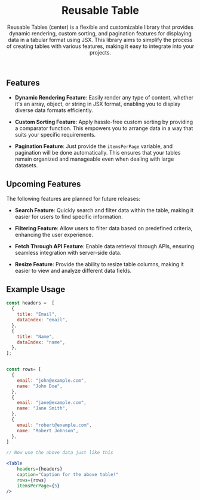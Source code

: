

<div align="center">
    <h1 align="center">Reusable Table</h1>
    <p align="center">
	Reusable Tables (center) is a flexible and customizable library that provides dynamic rendering, custom sorting, and pagination features for displaying data in a tabular format using JSX. This library aims to simplify the process of creating tables with various features, making it easy to integrate into your projects.
    </p>
    <br/>
  
</div>



## Features

- **Dynamic Rendering Feature**: Easily render any type of content, whether it's an array, object, or string in JSX format, enabling you to display diverse data formats efficiently.

- **Custom Sorting Feature**: Apply hassle-free custom sorting by providing a comparator function. This empowers you to arrange data in a way that suits your specific requirements.

- **Pagination Feature**: Just provide the `itemsPerPage` variable, and pagination will be done automatically. This ensures that your tables remain organized and manageable even when dealing with large datasets.

## Upcoming Features

The following features are planned for future releases:

- **Search Feature**: Quickly search and filter data within the table, making it easier for users to find specific information.

- **Filtering Feature**: Allow users to filter data based on predefined criteria, enhancing the user experience.

- **Fetch Through API Feature**: Enable data retrieval through APIs, ensuring seamless integration with server-side data.

- **Resize Feature**: Provide the ability to resize table columns, making it easier to view and analyze different data fields.



## Example Usage

```jsx
const headers =  [
  {
    title: "Email",
    dataIndex: "email",
  },
  {
    title: "Name",
    dataIndex: "name",
  },
];


const rows= [
  {
    email: "john@example.com",
    name: "John Doe",
  },
  {
    email: "jane@example.com",
    name: "Jane Smith",
  },
  {
    email: "robert@example.com",
    name: "Robert Johnson",
  },
]

// Now use the above data just like this

<Table
	headers={headers}
	caption="Caption for the above table!"
	rows={rows}
	itemsPerPage={5}
/>